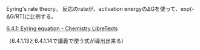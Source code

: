 Eyring's rate theory。
反応のrateが、activation energyのΔGを使って、exp(-ΔG/RT)に比例する。

[6.4.1: Eyring equation - Chemistry LibreTexts](https://chem.libretexts.org/Bookshelves/Physical_and_Theoretical_Chemistry_Textbook_Maps/Supplemental_Modules_%28Physical_and_Theoretical_Chemistry%29/Kinetics/06%3A_Modeling_Reaction_Kinetics/6.04%3A_Transition_State_Theory/6.4.01%3A_Eyring_equation)

（6.4.1.13と6.4.1.14で講義で使う式が導出出来る）